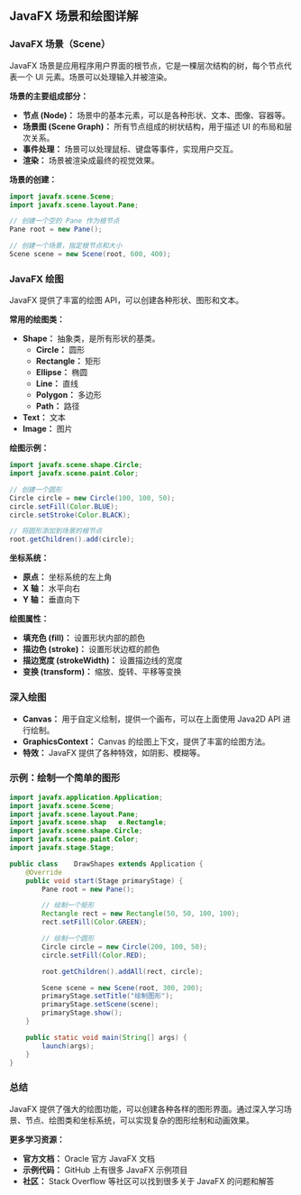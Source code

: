 ## JavaFX 场景和绘图详解

### JavaFX 场景（Scene）

JavaFX 场景是应用程序用户界面的根节点，它是一棵层次结构的树，每个节点代表一个 UI 元素。场景可以处理输入并被渲染。

**场景的主要组成部分：**

- **节点 (Node)：** 场景中的基本元素，可以是各种形状、文本、图像、容器等。
- **场景图 (Scene Graph)：** 所有节点组成的树状结构，用于描述 UI 的布局和层次关系。
- **事件处理：** 场景可以处理鼠标、键盘等事件，实现用户交互。
- **渲染：** 场景被渲染成最终的视觉效果。

**场景的创建：**

```Java
import javafx.scene.Scene;
import javafx.scene.layout.Pane;

// 创建一个空的 Pane 作为根节点
Pane root = new Pane();

// 创建一个场景，指定根节点和大小
Scene scene = new Scene(root, 600, 400);
```

### JavaFX 绘图

JavaFX 提供了丰富的绘图 API，可以创建各种形状、图形和文本。

**常用的绘图类：**

- **Shape：** 抽象类，是所有形状的基类。
    - **Circle：** 圆形
    - **Rectangle：** 矩形
    - **Ellipse：** 椭圆
    - **Line：** 直线
    - **Polygon：** 多边形
    - **Path：** 路径
- **Text：** 文本
- **Image：** 图片

**绘图示例：**

```Java
import javafx.scene.shape.Circle;
import javafx.scene.paint.Color;

// 创建一个圆形
Circle circle = new Circle(100, 100, 50);
circle.setFill(Color.BLUE);
circle.setStroke(Color.BLACK);

// 将圆形添加到场景的根节点
root.getChildren().add(circle);
```

**坐标系统：**

- **原点：** 坐标系统的左上角
- **X 轴：** 水平向右
- **Y 轴：** 垂直向下

**绘图属性：**

- **填充色 (fill)：** 设置形状内部的颜色
- **描边色 (stroke)：** 设置形状边框的颜色
- **描边宽度 (strokeWidth)：** 设置描边线的宽度
- **变换 (transform)：** 缩放、旋转、平移等变换

### 深入绘图

- **Canvas：** 用于自定义绘制，提供一个画布，可以在上面使用 Java2D API 进行绘制。
- **GraphicsContext：** Canvas 的绘图上下文，提供了丰富的绘图方法。
- **特效：** JavaFX 提供了各种特效，如阴影、模糊等。

### 示例：绘制一个简单的图形

```Java
import javafx.application.Application;
import javafx.scene.Scene;
import javafx.scene.layout.Pane;
import javafx.scene.shap   e.Rectangle;
import javafx.scene.shape.Circle;
import javafx.scene.paint.Color;
import javafx.stage.Stage;

public class    DrawShapes extends Application {
    @Override
    public void start(Stage primaryStage) {
        Pane root = new Pane();

        // 绘制一个矩形
        Rectangle rect = new Rectangle(50, 50, 100, 100);
        rect.setFill(Color.GREEN);

        // 绘制一个圆形
        Circle circle = new Circle(200, 100, 50);
        circle.setFill(Color.RED);

        root.getChildren().addAll(rect, circle);

        Scene scene = new Scene(root, 300, 200);
        primaryStage.setTitle("绘制图形");
        primaryStage.setScene(scene);
        primaryStage.show();
    }

    public static void main(String[] args) {
        launch(args);
    }
}
```

### 总结

JavaFX 提供了强大的绘图功能，可以创建各种各样的图形界面。通过深入学习场景、节点、绘图类和坐标系统，可以实现复杂的图形绘制和动画效果。

**更多学习资源：**

- **官方文档：** Oracle 官方 JavaFX 文档
- **示例代码：** GitHub 上有很多 JavaFX 示例项目
- **社区：** Stack Overflow 等社区可以找到很多关于 JavaFX 的问题和解答